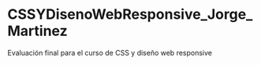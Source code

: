 # CSSYDisenoWebResponsive_Jorge_Martinez
Evaluación final para el curso de CSS y diseño web responsive
